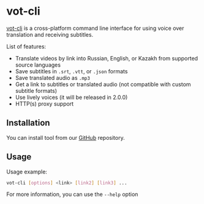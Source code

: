 # vot-cli

[vot-cli](https://github.com/FOSWLY/vot-cli) is a cross-platform command line interface for using voice over translation and receiving subtitles.

List of features:

- Translate videos by link into Russian, English, or Kazakh from supported source languages
- Save subtitles in `.srt`, `.vtt`, or `.json` formats
- Save translated audio as `.mp3`
- Get a link to subtitles or translated audio (not compatible with custom subtitle formats)
- Use lively voices (it will be released in 2.0.0)
- HTTP(s) proxy support

## Installation

You can install tool from our [GitHub](https://github.com/FOSWLY/vot-cli) repository.

## Usage

Usage example:

```bash
vot-cli [options] <link> [link2] [link3] ...
```

For more information, you can use the `--help` option
